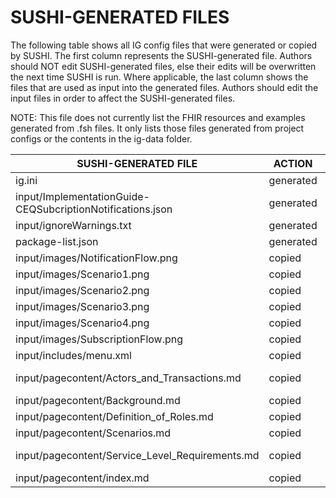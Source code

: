 # SUSHI-GENERATED FILES #

The following table shows all IG config files that were generated or copied by SUSHI.  The first column
represents the SUSHI-generated file. Authors should NOT edit SUSHI-generated files, else their edits will
be overwritten the next time SUSHI is run. Where applicable, the last column shows the files that are used
as input into the generated files. Authors should edit the input files in order to affect the SUSHI-generated
files.

NOTE: This file does not currently list the FHIR resources and examples generated from .fsh files. It only
lists those files generated from project configs or the contents in the ig-data folder.

| SUSHI-GENERATED FILE                                       | ACTION    | INPUT FILE(S)                                                 |
| ---------------------------------------------------------- | --------- | ------------------------------------------------------------- |
| ig.ini                                                     | generated | fsh/config.yaml                                               |
| input/ImplementationGuide-CEQSubcriptionNotifications.json | generated | fsh/config.yaml, {all input resources and pages}              |
| input/ignoreWarnings.txt                                   | generated |                                                               |
| package-list.json                                          | generated | fsh/config.yaml                                               |
| input/images/NotificationFlow.png                          | copied    | fsh/ig-data/input/images/NotificationFlow.png                 |
| input/images/Scenario1.png                                 | copied    | fsh/ig-data/input/images/Scenario1.png                        |
| input/images/Scenario2.png                                 | copied    | fsh/ig-data/input/images/Scenario2.png                        |
| input/images/Scenario3.png                                 | copied    | fsh/ig-data/input/images/Scenario3.png                        |
| input/images/Scenario4.png                                 | copied    | fsh/ig-data/input/images/Scenario4.png                        |
| input/images/SubscriptionFlow.png                          | copied    | fsh/ig-data/input/images/SubscriptionFlow.png                 |
| input/includes/menu.xml                                    | copied    | fsh/ig-data/input/includes/menu.xml                           |
| input/pagecontent/Actors_and_Transactions.md               | copied    | fsh/ig-data/input/pagecontent/5_Actors_and_Transactions.md    |
| input/pagecontent/Background.md                            | copied    | fsh/ig-data/input/pagecontent/1_Background.md                 |
| input/pagecontent/Definition_of_Roles.md                   | copied    | fsh/ig-data/input/pagecontent/4_Definition_of_Roles.md        |
| input/pagecontent/Scenarios.md                             | copied    | fsh/ig-data/input/pagecontent/2_Scenarios.md                  |
| input/pagecontent/Service_Level_Requirements.md            | copied    | fsh/ig-data/input/pagecontent/3_Service_Level_Requirements.md |
| input/pagecontent/index.md                                 | copied    | fsh/ig-data/input/pagecontent/index.md                        |